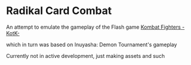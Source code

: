 # Radikal Card Combat
An attempt to emulate the gameplay of the Flash game [Kombat Fighters -KotK-](https://www.newgrounds.com/portal/view/456055)

which in turn was based on Inuyasha: Demon Tournament's gameplay

Currently not in active development, just making assets and such
